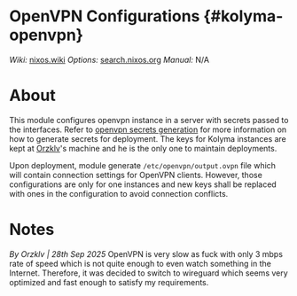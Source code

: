 # OpenVPN Configurations {#kolyma-openvpn}

_Wiki:_ [nixos.wiki](https://nixos.wiki/wiki/OpenVPN)
_Options:_ [search.nixos.org](https://search.nixos.org/options?channel=25.05&query=openvpn)
_Manual:_ N/A

# About

This module configures openvpn instance in a server with secrets passed to the interfaces. Refer to [openvpn secrets generation] for more information on how to generate secrets for deployment. The keys for Kolyma instances are kept at [Orzklv](https://github.com/orzklv)'s machine and he is the only one to maintain deployments.

Upon deployment, module generate `/etc/openvpn/output.ovpn` file which will contain connection settings for OpenVPN clients. However, those configurations are only for one instances and new keys shall be replaced with ones in the configuration to avoid connection conflicts.

# Notes

_By Orzklv | 28th Sep 2025_
OpenVPN is very slow as fuck with only 3 mbps rate of speed which is not quite enough to even watch something in the Internet. Therefore, it was decided to switch to wireguard which seems very optimized and fast enough to satisfy my requirements.

[openvpn secrets generation]: https://forums.opto22.com/t/recommended-openvpn-server-setup-tutorial/5383/4.
[Orzklv]: https://github.com/orzklv
